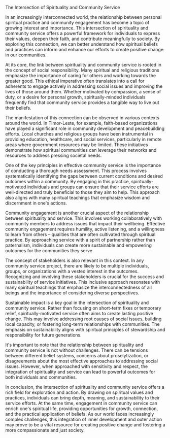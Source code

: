The Intersection of Spirituality and Community Service

In an increasingly interconnected world, the relationship between personal spiritual practice and community engagement has become a topic of growing interest and importance. This intersection of spirituality and community service offers a powerful framework for individuals to express their values, deepen their faith, and contribute meaningfully to society. By exploring this connection, we can better understand how spiritual beliefs and practices can inform and enhance our efforts to create positive change in our communities.

At its core, the link between spirituality and community service is rooted in the concept of social responsibility. Many spiritual and religious traditions emphasize the importance of caring for others and working towards the greater good. This ethical imperative often translates into a call for adherents to engage actively in addressing social issues and improving the lives of those around them. Whether motivated by compassion, a sense of duty, or a desire for personal growth, spiritually-minded individuals frequently find that community service provides a tangible way to live out their beliefs.

The manifestation of this connection can be observed in various contexts around the world. In Timor-Leste, for example, faith-based organizations have played a significant role in community development and peacebuilding efforts. Local churches and religious groups have been instrumental in providing education, healthcare, and social services, particularly in remote areas where government resources may be limited. These initiatives demonstrate how spiritual communities can leverage their networks and resources to address pressing societal needs.

One of the key principles in effective community service is the importance of conducting a thorough needs assessment. This process involves systematically identifying the gaps between current conditions and desired outcomes within a community. By engaging in this practice, spiritually-motivated individuals and groups can ensure that their service efforts are well-directed and truly beneficial to those they aim to help. This approach also aligns with many spiritual teachings that emphasize wisdom and discernment in one's actions.

Community engagement is another crucial aspect of the relationship between spirituality and service. This involves working collaboratively with community members to address issues that impact their wellbeing. Effective community engagement requires humility, active listening, and a willingness to learn from others – qualities that are often cultivated through spiritual practice. By approaching service with a spirit of partnership rather than paternalism, individuals can create more sustainable and empowering outcomes for the communities they serve.

The concept of stakeholders is also relevant in this context. In any community service project, there are likely to be multiple individuals, groups, or organizations with a vested interest in the outcomes. Recognizing and involving these stakeholders is crucial for the success and sustainability of service initiatives. This inclusive approach resonates with many spiritual teachings that emphasize the interconnectedness of all beings and the importance of considering diverse perspectives.

Sustainable impact is a key goal in the intersection of spirituality and community service. Rather than focusing on short-term fixes or temporary relief, spiritually-motivated service often aims to create lasting positive change. This may involve addressing root causes of social issues, building local capacity, or fostering long-term relationships with communities. The emphasis on sustainability aligns with spiritual principles of stewardship and responsibility for future generations.

It's important to note that the relationship between spirituality and community service is not without challenges. There can be tensions between different belief systems, concerns about proselytization, or disagreements about the most effective approaches to addressing social issues. However, when approached with sensitivity and respect, the integration of spirituality and service can lead to powerful outcomes for both individuals and communities.

In conclusion, the intersection of spirituality and community service offers a rich field for exploration and action. By drawing on spiritual values and practices, individuals can bring depth, meaning, and sustainability to their service efforts. At the same time, engagement in community service can enrich one's spiritual life, providing opportunities for growth, connection, and the practical application of beliefs. As our world faces increasingly complex challenges, this integration of inner development and outer action may prove to be a vital resource for creating positive change and fostering a more compassionate and just society.